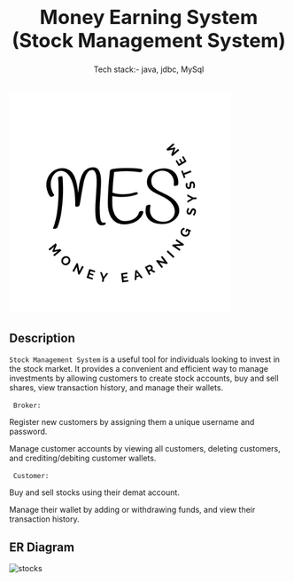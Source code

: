 <h1 align="center" style="font-size:35px">
    <b>Money Earning System </b>
  <b>(Stock Management System)</b>
</h1>
<p align="center">
  Tech stack:- java, jdbc, MySql
</p>

<p align="center">
</p>

<br/>

<img   width="400" src="https://github.com/hmu35/-lousy-rabbit-6500/blob/main/Black%20and%20White%20Minimal%20Monogram%20Logo.png?raw=true">

## Description

`Stock Management System` is a useful tool for individuals looking to invest in the stock market. It provides a convenient and efficient way to manage investments by allowing customers to create stock accounts, buy and sell shares, view transaction history, and manage their wallets.


` Broker:`

Register new customers by assigning them a unique username and password.

Manage customer accounts by viewing all customers, deleting customers, and crediting/debiting customer wallets.


` Customer:`

Buy and sell stocks using their demat account.

Manage their wallet by adding or withdrawing funds, and view their transaction history.

## ER Diagram
![stocks](https://user-images.githubusercontent.com/101116044/222051558-2ff027b9-c411-453e-b8a6-f3044e0d8f6d.png)


